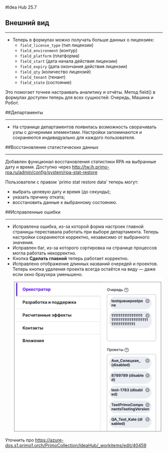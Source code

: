 #Idea Hub 25.7

## Внешний вид
***
- Теперь в формулах можно получать больше данных о лицензиях:
  - `field_license_type` (тип лицензии)
  - `field_environment` (контур)
  - `field_platform` (платформа)
  - `field_start` (дата начала действия лицензии)
  - `field_expiry` (дата окончания действия лицензии)
  - `field_qty` (количество лицензий)
  - `field_tenant` (тенант)
  - `field_state` (состояние)

Это помогает точнее настраивать аналитику и отчёты.
Метод field() в формулах доступен теперь для всех сущностей: Очередь, Машина и Робот.   

##Департаменты
***
- На странице департаментов появилась возможность сворачивать узлы с дочерними элементами. Настройки запоминаются и сохраняются индивидуально для каждого пользователя.

##Восстановление статистических данных 
***
Добавлен функционал восстановления статистики RPA на выбранные дату и время. Доступно через http://tw.ih.primo-rpa.ru/admin/config/system/rpa-stat-restore

Пользователи с правом `primo stat restore data' теперь могут:

- выбрать целевую дату и время (до секунды);
- указать причину отката;
- восстановить данные к выбранному состоянию.

##Исправленные ошибки
***

- Исправлена ошибка, из-за которой форма настроек главной страницы переставала работать при выборе департамента. Теперь настройки сохраняются корректно, независимо от выбранного значения.
- Исправлен баг, из-за которого сортировка на странице процессов могла работать некорректно.
- Кнопка **Сделать главной** теперь работает корректно.
- Исправлено отображение длинных названий очередей и проектов. Теперь кнопка удаления проекта всегда остаётся на виду — даже если окно браузера уменьшено.
  ![image.png](/.attachments/image-df76e976-6744-48e1-bfee-e34c9f316603.png)

Уточнить про 
https://azure-dos.s1.primo1.orch/PrimoCollection/IdeaHub/_workitems/edit/40459

